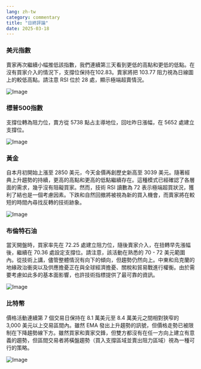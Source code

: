 ```yaml
---
lang: zh-tw
category: commentary
title: "日終評論"
date: 2025-03-18
---
```


### 美元指數

賣家再次繼續小幅推低該指數，我們連續第三天看到更低的高點和更低的低點。在沒有買家介入的情況下，支撐位保持在102.83。賣家將把 103.77 阻力視為日線圖上的較低高點。請注意 RSI 位於 28 處，顯示極端超賣情況。 

![Image](https://markleighedu.github.io/img/Mar-2025/18-Mar-2025/usdindex.jpg)

### 標普500指數

支撐位轉為阻力位，賣方從 5738 點占主導地位，回吐昨日漲幅，在 5652 處建立支撐位。 

![Image](https://markleighedu.github.io/img/Mar-2025/18-Mar-2025/sp500.jpg)

### 黃金

自本月初開始上漲至 2850 美元，今天金價再創歷史新高至 3039 美元。隨著經典上升趨勢的持續，更高的高點和更高的低點繼續存在。這種模式已經確認了各層面的需求，幾乎沒有阻礙買家。然而，技術 RSI 讀數為 72 表示極端超買狀況，獲利了結也是一個考慮因素。下跌和自然回撤將被視為新的買入機會，而賣家將在較短的時間內尋找反轉的技術跡象。 

![Image](https://markleighedu.github.io/img/Mar-2025/18-Mar-2025/gold.jpg)

### 布倫特石油

當天開盤時，買家率先在 72.25 處建立阻力位，隨後賣家介入，在扭轉早先漲幅後，繼續在 70.36 處設定支撐位。請注意，該活動在熟悉的 70 - 72 美元範圍內。從技術上講，儘管整體情況有向下的傾向，但趨勢仍然向上。中東和烏克蘭的地緣政治衝突以及供應擔憂正在與全球經濟擔憂、關稅和貿易戰進行權衡。由於需要考慮如此多的基本面影響，也許技術指標提供了最可靠的資訊。   

![Image](https://markleighedu.github.io/img/Mar-2025/18-Mar-2025/brentoil.jpg)

### 比特幣

價格活動連續第 7 個交易日保持在 8.1 萬美元至 8.4 萬美元之間相對狹窄的 3,000 美元以上交易區間內。雖然 EMA 發出上升趨勢的訊號，但價格走勢已被限制在下降趨勢線下方。雖然買家和賣家交鋒，但雙方都沒有在任一方向上建立有意義的趨勢，但區間交易者將橫盤趨勢（買入支撐區域並賣出阻力區域）視為一種可行的策略。

![Image](https://markleighedu.github.io/img/Mar-2025/18-Mar-2025/bitcoin.jpg)


